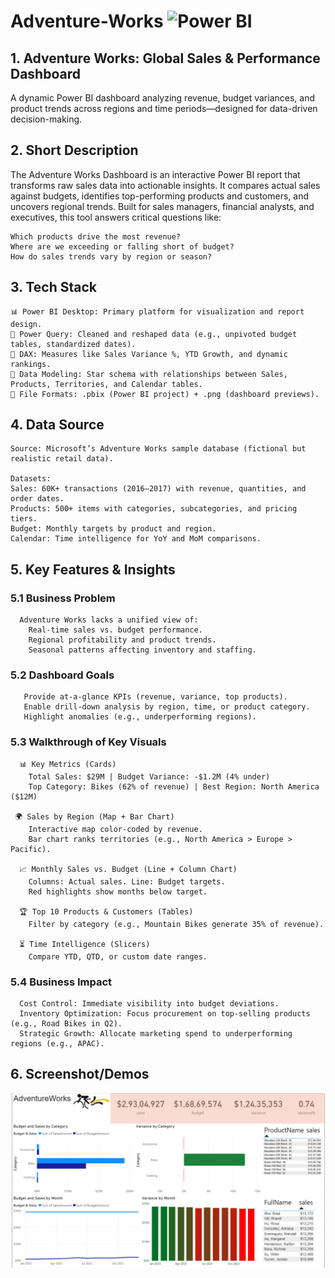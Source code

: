 # Adventure-Works   ![Power BI](https://img.shields.io/badge/Power%20BI-Data%20Viz-yellow?logo=powerbi)

## 1. Adventure Works: Global Sales & Performance Dashboard
A dynamic Power BI dashboard analyzing revenue, budget variances, and product trends across regions and time periods—designed for data-driven decision-making.

## 2. Short Description
The Adventure Works Dashboard is an interactive Power BI report that transforms raw sales data into actionable insights. It compares actual sales against budgets, identifies top-performing products and customers, and uncovers regional trends. Built for sales managers, financial analysts, and executives, this tool answers critical questions like:

    Which products drive the most revenue?
    Where are we exceeding or falling short of budget?
    How do sales trends vary by region or season?

## 3. Tech Stack
    📊 Power BI Desktop: Primary platform for visualization and report design.
    🔧 Power Query: Cleaned and reshaped data (e.g., unpivoted budget tables, standardized dates).
    🧮 DAX: Measures like Sales Variance %, YTD Growth, and dynamic rankings.
    🔗 Data Modeling: Star schema with relationships between Sales, Products, Territories, and Calendar tables.
    📁 File Formats: .pbix (Power BI project) + .png (dashboard previews).

## 4. Data Source
    Source: Microsoft’s Adventure Works sample database (fictional but realistic retail data).
  
    Datasets:
    Sales: 60K+ transactions (2016–2017) with revenue, quantities, and order dates.
    Products: 500+ items with categories, subcategories, and pricing tiers.
    Budget: Monthly targets by product and region.
    Calendar: Time intelligence for YoY and MoM comparisons.

## 5. Key Features & Insights

   ### 5.1 Business Problem
      Adventure Works lacks a unified view of:
        Real-time sales vs. budget performance.
        Regional profitability and product trends.
        Seasonal patterns affecting inventory and staffing.
        
   ### 5.2 Dashboard Goals
       Provide at-a-glance KPIs (revenue, variance, top products).
       Enable drill-down analysis by region, time, or product category.
       Highlight anomalies (e.g., underperforming regions).
        
   ### 5.3 Walkthrough of Key Visuals
      📊 Key Metrics (Cards)
        Total Sales: $29M | Budget Variance: -$1.2M (4% under)
        Top Category: Bikes (62% of revenue) | Best Region: North America ($12M)
        
     🌍 Sales by Region (Map + Bar Chart)
        Interactive map color-coded by revenue.
        Bar chart ranks territories (e.g., North America > Europe > Pacific).
        
      📈 Monthly Sales vs. Budget (Line + Column Chart)
        Columns: Actual sales. Line: Budget targets.
        Red highlights show months below target.
        
      🏆 Top 10 Products & Customers (Tables)
        Filter by category (e.g., Mountain Bikes generate 35% of revenue).
        
      ⏳ Time Intelligence (Slicers)
        Compare YTD, QTD, or custom date ranges.
        
   ### 5.4 Business Impact
      Cost Control: Immediate visibility into budget deviations.
      Inventory Optimization: Focus procurement on top-selling products (e.g., Road Bikes in Q2).
      Strategic Growth: Allocate marketing spend to underperforming regions (e.g., APAC).

## 6. Screenshot/Demos

![Dashboard Preview](https://github.com/nitikad58/Adventure-Works/blob/607faeb91d0bd9895c6f1892e079403d9dd08758/Screenshot%20of%20Adventure%20Works.png)
